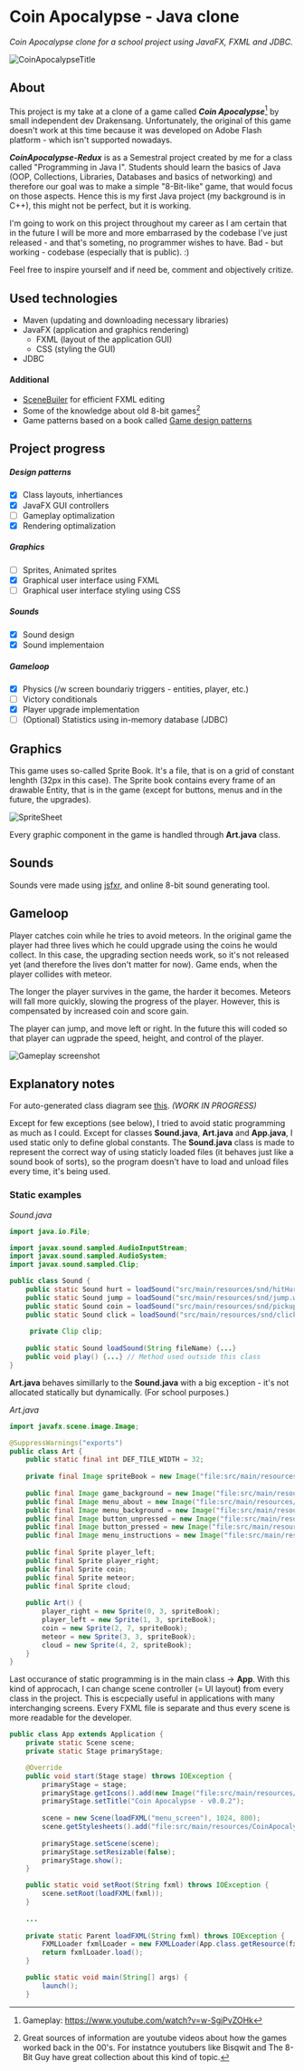 # Coin Apocalypse - Java clone
_Coin Apocalypse clone for a school project using JavaFX, FXML and JDBC._

![CoinApocalypseTitle](/CoinApocalypse/src/main/resources/img/menu/CoinApocalypse.png?raw=true "Coin Apocalypse Redux Logo")

## About
This project is my take at a clone of a game called _**Coin Apocalypse**_[^1] by small independent dev Drakensang. Unfortunately, the original of this game doesn't work at this time because it was developed on Adobe Flash platform - which isn't supported nowadays. 

_**CoinApocalypse-Redux**_ is as a Semestral project created by me for a class called "Programming in Java I". Students should learn the basics of Java (OOP, Collections, Libraries, Databases and basics of networking) and therefore our goal was to make a simple "8-Bit-like" game, that would focus on those aspects. Hence this is my first Java project (my background is in C++), this might not be perfect, but it is working.

I'm going to work on this project throughout my career as I am certain that in the future I will be more and more embarrased by the codebase I've just released - and that's someting, no programmer wishes to have. Bad - but working - codebase (especially that is public). :)  

Feel free to inspire yourself and if need be, comment and objectively critize. 

## Used technologies 
- Maven (updating and downloading necessary libraries)
- JavaFX (application and graphics rendering)
     - FXML (layout of the application GUI)
     - CSS (styling the GUI)
- JDBC

#### Additional
- [SceneBuiler](https://gluonhq.com/products/scene-builder/) for efficient FXML editing
- Some of the knowledge about old 8-bit games[^2]
- Game patterns based on a book called [Game design patterns](https://gameprogrammingpatterns.com/contents.html)

## Project progress
##### Design patterns
- [X] Class layouts, inhertiances
- [X] JavaFX GUI controllers
- [ ] Gameplay optimalization
- [X] Rendering optimalization
##### Graphics
- [ ] Sprites, Animated sprites
- [X] Graphical user interface using FXML
- [ ] Graphical user interface styling using CSS
##### Sounds
- [X] Sound design
- [X] Sound implementaion
##### Gameloop
- [X] Physics (/w screen boundariy triggers - entities, player, etc.)
- [ ] Victory conditionals
- [X] Player upgrade implementation
- [ ] \(Optional) Statistics using in-memory database (JDBC)

## Graphics
This game uses so-called Sprite Book. It's a file, that is on a grid of constant lenghth (32px in this case). The Sprite book contains every frame of an drawable Entity, that is in the game (except for buttons, menus and in the future, the upgrades).

![SpriteSheet](/CoinApocalypse/src/main/resources/img/game/SpriteBook.png?raw=true "Sprite Sheet")

Every graphic component in the game is handled through **Art.java** class.

## Sounds
Sounds vere made using [jsfxr](https://sfxr.me/), and online 8-bit sound generating tool.

## Gameloop
Player catches coin while he tries to avoid meteors. In the original game the player had three lives which he could upgrade using the coins he would collect. In this case, the upgrading section needs work, so it's not released yet (and therefore the lives don't matter for now). Game ends, when the player collides with meteor.

The longer the player survives in the game, the harder it becomes. Meteors will fall more quickly, slowing the progress of the player. However, this is compensated by increased coin and score gain.

The player can jump, and move left or right. In the future this will coded so that player can ugprade the speed, height, and control of the player.

![Gameplay screenshot](/Screenshots/Gameplay1.PNG?raw=true "Gameplay")

## Explanatory notes
For auto-generated class diagram see [this](https://github.com/MrAlois/java-game-CoinApocalypse/blob/java-game-CoinApocalypse/Screenshots/ClassDiagram.png). _(WORK IN PROGRESS)_

Except for few exceptions (see below), I tried to avoid static programming as much as I could. Except for classes **Sound.java**, **Art.java** and **App.java**, I used static only to define global constants. 
The **Sound.java** class is made to represent the correct way of using staticly loaded files (it behaves just like a sound book of sorts), so the program doesn't have to load and unload files every time, it's being used.

### Static examples
_Sound.java_
```java
import java.io.File;

import javax.sound.sampled.AudioInputStream;
import javax.sound.sampled.AudioSystem;
import javax.sound.sampled.Clip;

public class Sound {
	public static Sound hurt = loadSound("src/main/resources/snd/hitHurt.wav");
	public static Sound jump = loadSound("src/main/resources/snd/jump.wav");
	public static Sound coin = loadSound("src/main/resources/snd/pickupCoin.wav");
	public static Sound click = loadSound("src/main/resources/snd/click.wav");
	
     private Clip clip;
     
	public static Sound loadSound(String fileName) {...}
	public void play() {...} // Method used outside this class
}
```

**Art.java** behaves simillarly to the **Sound.java** with a big exception - it's not allocated statically but dynamically. (For school purposes.)

_Art.java_
```java
import javafx.scene.image.Image;

@SuppressWarnings("exports")
public class Art {
	public static final int DEF_TILE_WIDTH = 32;
	
	private final Image spriteBook = new Image("file:src/main/resources/img/game/SpriteBook.png");
	
	public final Image game_background = new Image("file:src/main/resources/img/game/Background.png");
	public final Image menu_about = new Image("file:src/main/resources/img/menu/About.png");
	public final Image menu_background = new Image("file:src/main/resources/img/menu/MenuBackground.png");
	public final Image button_unpressed = new Image("file:src/main/resources/img/menu/Button.png");
	public final Image button_pressed = new Image("file:src/main/resources/img/menu/PressedButton.png");
	public final Image menu_instructions = new Image("file:src/main/resources/img/menu/Instructions.png");
	
	public final Sprite player_left;
	public final Sprite player_right;
	public final Sprite coin;
	public final Sprite meteor;
	public final Sprite cloud;
	
	public Art() {
		player_right = new Sprite(0, 3, spriteBook);
		player_left = new Sprite(1, 3, spriteBook);
		coin = new Sprite(2, 7, spriteBook);
		meteor = new Sprite(3, 3, spriteBook);
		cloud = new Sprite(4, 2, spriteBook);
	}
}
```

Last occurance of static programming is in the main class -> **App**. With this kind of approcach, I can change scene controller (= UI layout) from every class in the project. This is escpecially useful in applications with many interchanging screens. Every FXML file is separate and thus every scene is more readable for the developer. 

```java
public class App extends Application {
    private static Scene scene;
    private static Stage primaryStage;

    @Override
    public void start(Stage stage) throws IOException {
    	primaryStage = stage;
        primaryStage.getIcons().add(new Image("file:src/main/resources/img/CoinApocalypseIco.png"));
        primaryStage.setTitle("Coin Apocalypse - v0.0.2");
        
        scene = new Scene(loadFXML("menu_screen"), 1024, 800);
        scene.getStylesheets().add("file:src/main/resources/CoinApocalypse/stylesheet.css");
        
        primaryStage.setScene(scene);
        primaryStage.setResizable(false);
        primaryStage.show();
    }

    public static void setRoot(String fxml) throws IOException {
        scene.setRoot(loadFXML(fxml));
    }
    
    ...
    
    private static Parent loadFXML(String fxml) throws IOException {
        FXMLLoader fxmlLoader = new FXMLLoader(App.class.getResource(fxml + ".fxml"));
        return fxmlLoader.load();
    }

    public static void main(String[] args) {
        launch();
    }   
```

[^1]: Gameplay: https://www.youtube.com/watch?v=w-SgjPvZOHk
[^2]: Great sources of information are youtube videos about how the games worked back in the 00's. For instatnce youtubers like Bisqwit and The 8-Bit Guy have great collection about this kind of topic.
